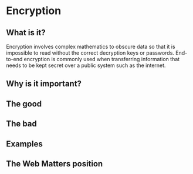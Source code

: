 # Encryption

## What is it?

Encryption involves complex mathematics to obscure data so that it is impossible to read without the correct decryption keys or passwords. End-to-end encryption is commonly used when transferring information that needs to be kept secret over a public system such as the internet.

## Why is it important?

## The good

## The bad

## Examples

## The Web Matters position
